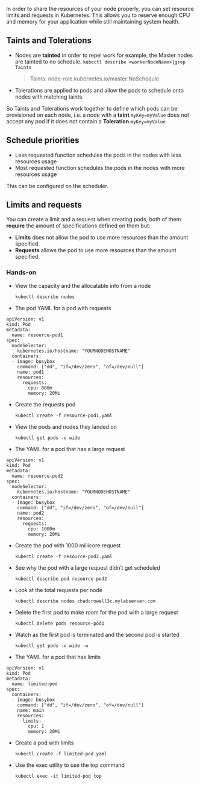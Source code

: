 In order to share the resources of your node properly, you can set resource limits and requests in Kubernetes. This allows you to reserve enough CPU and memory for your application while still maintaining system health. 

## Taints and Tolerations

* Nodes are **tainted** in order to repel work for example, the Master nodes are tainted to no schedule.
  `kubectl describe <workerNodeName>|grep Taints`
  >Taints:             node-role.kubernetes.io/master:NoSchedule

* Tolerations are applied to pods and allow the pods to schedule onto nodes with matching taints.

So Taints and Tolerations work together to define which pods can be provisioned on each node, i.e. a node with a **taint** `myKey=myValue` does not accept any pod if it does not contain a **Toleration** `myKey=myValue`

## Schedule priorities

* Less requested function schedules the pods in the nodes with less resources usage
* Most requested function schedules the pods in the nodes with more resources usage

This can be configured on the scheduler.

## Limits and requests

You can create a limit and a request when creating pods, both of them **require** the amount of specifications defined on them but:

* **Limits** does not allow the pod to use more resources than the amount specified.
* **Requests** allows the pod to use more resources than the amount specified.

### Hands-on

* View the capacity and the allocatable info from a node

    `kubectl describe nodes`

* The pod YAML for a pod with requests

```
apiVersion: v1
kind: Pod
metadata:
  name: resource-pod1
spec:
  nodeSelector:
    kubernetes.io/hostname: "YOURNODEHOSTNAME"
  containers:
  - image: busybox
    command: ["dd", "if=/dev/zero", "of=/dev/null"]
    name: pod1
    resources:
      requests:
        cpu: 800m
        memory: 20Mi
```

* Create the requests pod

    `kubectl create -f resource-pod1.yaml`

* View the pods and nodes they landed on

    `kubectl get pods -o wide`

* The YAML for a pod that has a large request

```
apiVersion: v1
kind: Pod
metadata:
  name: resource-pod2
spec:
  nodeSelector:
    kubernetes.io/hostname: "YOURNODEHOSTNAME"
  containers:
  - image: busybox
    command: ["dd", "if=/dev/zero", "of=/dev/null"]
    name: pod2
    resources:
      requests:
        cpu: 1000m
        memory: 20Mi
```

* Create the pod with 1000 millicore request

    `kubectl create -f resource-pod2.yaml`

* See why the pod with a large request didn’t get scheduled

    `kubectl describe pod resource-pod2`

* Look at the total requests per node

    `kubectl describe nodes chadcrowell3c.mylabserver.com`

* Delete the first pod to make room for the pod with a large request

    `kubectl delete pods resource-pod1`

* Watch as the first pod is terminated and the second pod is started

    `kubectl get pods -o wide -w`

* The YAML for a pod that has limits

```
apiVersion: v1
kind: Pod
metadata:
  name: limited-pod
spec:
  containers:
  - image: busybox
    command: ["dd", "if=/dev/zero", "of=/dev/null"]
    name: main
    resources:
      limits:
        cpu: 1
        memory: 20Mi
```

* Create a pod with limits

    `kubectl create -f limited-pod.yaml`

* Use the exec utility to use the top command

    `kubectl exec -it limited-pod top`
